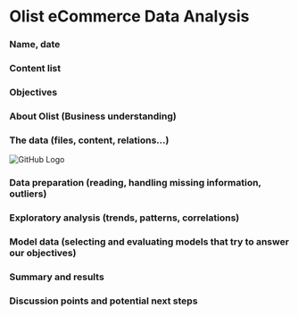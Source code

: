 # Olist eCommerce Data Analysis

### Name, date
### Content list

### Objectives
### About Olist (Business understanding)
### The data (files, content, relations...)

![GitHub Logo](https://i.imgur.com/HRhd2Y0.png)

### Data preparation (reading, handling missing information, outliers)
### Exploratory analysis (trends, patterns, correlations)
### Model data (selecting and evaluating models that try to answer our objectives)
### Summary and results
### Discussion points and potential next steps
